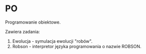# PO
Programowanie obiektowe.

Zawiera zadania:
1. Ewolucja - symulacja ewolucji "robów".
2. Robson - interpretor języka programowania o nazwie ROBSON.

